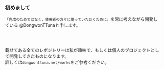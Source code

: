 ### 初めまして

`「完成のためではなく、使用者の方々に使っていただくために」`を常に考えながら開発している
@DongwonTTunaと申します。


<br/>
<br/>


載せてある全てのレポジトリーは私が趣味で、もしくは個人のプロジェクトとして開発してきたものになります。<br/>
詳しくは`dongwonttuna.net/works`をご参考ください。
